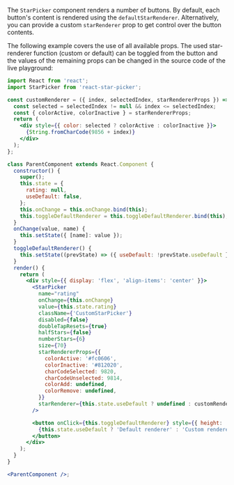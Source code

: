 The `StarPicker` component renders a number of buttons. By default, each button's content is rendered using the `defaultStarRenderer`. Alternatively, you can provide a custom `starRenderer` prop to get control over the button contents.

The following example covers the use of all available props. The used star-renderer function (custom or default) can be toggled from the button and the values of the remaining props can be changed in the source code of the live playground:

```jsx
import React from 'react';
import StarPicker from 'react-star-picker';

const customRenderer = ({ index, selectedIndex, starRendererProps }) => {
  const selected = selectedIndex != null && index <= selectedIndex;
  const { colorActive, colorInactive } = starRendererProps;
  return (
    <div style={{ color: selected ? colorActive : colorInactive }}>
      {String.fromCharCode(9856 + index)}
    </div>
  );
};

class ParentComponent extends React.Component {
  constructor() {
    super();
    this.state = {
      rating: null,
      useDefault: false,
    };
    this.onChange = this.onChange.bind(this);
    this.toggleDefaultRenderer = this.toggleDefaultRenderer.bind(this);
  }
  onChange(value, name) {
    this.setState({ [name]: value });
  }
  toggleDefaultRenderer() {
    this.setState((prevState) => ({ useDefault: !prevState.useDefault }));
  }
  render() {
    return (
      <div style={{ display: 'flex', 'align-items': 'center' }}>
        <StarPicker
          name="rating"
          onChange={this.onChange}
          value={this.state.rating}
          className={'CustomStarPicker'}
          disabled={false}
          doubleTapResets={true}
          halfStars={false}
          numberStars={6}
          size={70}
          starRendererProps={{
            colorActive: '#fc0606',
            colorInactive: '#812020',
            charCodeSelected: 9820,
            charCodeUnselected: 9814,
            colorAdd: undefined,
            colorRemove: undefined,
          }}
          starRenderer={this.state.useDefault ? undefined : customRenderer}
        />

        <button onClick={this.toggleDefaultRenderer} style={{ height: '100%' }}>
          {this.state.useDefault ? 'Default renderer' : 'Custom renderer'}
        </button>
      </div>
    );
  }
}

<ParentComponent />;
```
